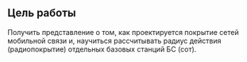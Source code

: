 ## Цель работы
Получить представление о том, как проектируется покрытие сетей
мобильной связи и, научиться рассчитывать радиус действия (радиопокрытие)
отдельных базовых станций БС (сот). 
